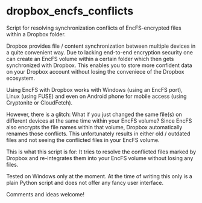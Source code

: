 dropbox_encfs_conflicts
=======================

Script for resolving synchronization conflicts of EncFS-encrypted files within a Dropbox folder.

Dropbox provides file / content synchronization between multiple devices in a quite convenient
way. Due to lacking end-to-end encryption security one can create an EncFS volume within a certain
folder which then gets synchronized with Dropbox. This enables you to store more confident data
on your Dropbox account without losing the conveniece of the Dropbox ecosystem.

Using EncFS with Dropbox works with Windows (using an EncFS port), Linux (using FUSE) and even on
Android phone for mobile access (using Cryptonite or CloudFetch).

However, there is a glitch: What if you just changed the same file(s) on different devices at the
same time within your EncFS volume? Since EncFS also encrypts the file names within that volume,
Dropbox automatically renames those conflicts. This unfortunately results in either old / outdated
files and not seeing the conflicted files in your EncFS volume.

This is what this script is for: It tries to resolve the conflicted files marked by Dropbox and
re-integrates them into your EncFS volume without losing any files. 

Tested on Windows only at the moment. At the time of writing this only is a plain Python script and
does not offer any fancy user interface.

Comments and ideas welcome!

